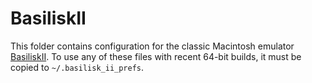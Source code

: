 # BasiliskII

This folder contains configuration for the classic Macintosh emulator
[BasiliskII]. To use any of these files with recent 64-bit builds, it must be
copied to `~/.basilisk_ii_prefs`.

[BasiliskII]: https://github.com/kanjitalk755/macemu/

